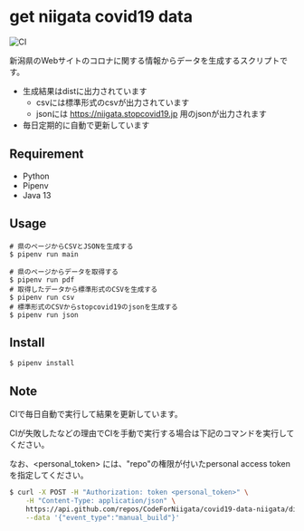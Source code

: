 get niigata covid19 data
====

![CI](https://github.com/CodeForNiigata/covid19-data-niigata/workflows/CI/badge.svg)

新潟県のWebサイトのコロナに関する情報からデータを生成するスクリプトです。

- 生成結果はdistに出力されています
    - csvには標準形式のcsvが出力されています
    - jsonには https://niigata.stopcovid19.jp 用のjsonが出力されます
- 毎日定期的に自動で更新しています

## Requirement

- Python
- Pipenv
- Java 13

## Usage

```
# 県のページからCSVとJSONを生成する
$ pipenv run main

# 県のページからデータを取得する
$ pipenv run pdf
# 取得したデータから標準形式のCSVを生成する
$ pipenv run csv
# 標準形式のCSVからstopcovid19のjsonを生成する
$ pipenv run json
```

## Install

```
$ pipenv install
```

## Note

CIで毎日自動で実行して結果を更新しています。

CIが失敗したなどの理由でCIを手動で実行する場合は下記のコマンドを実行してください。

なお、<personal_token> には、"repo"の権限が付いたpersonal access tokenを指定してください。

```bash
$ curl -X POST -H "Authorization: token <personal_token>" \
    -H "Content-Type: application/json" \
    https://api.github.com/repos/CodeForNiigata/covid19-data-niigata/dispatches \
    --data '{"event_type":"manual_build"}'
```

